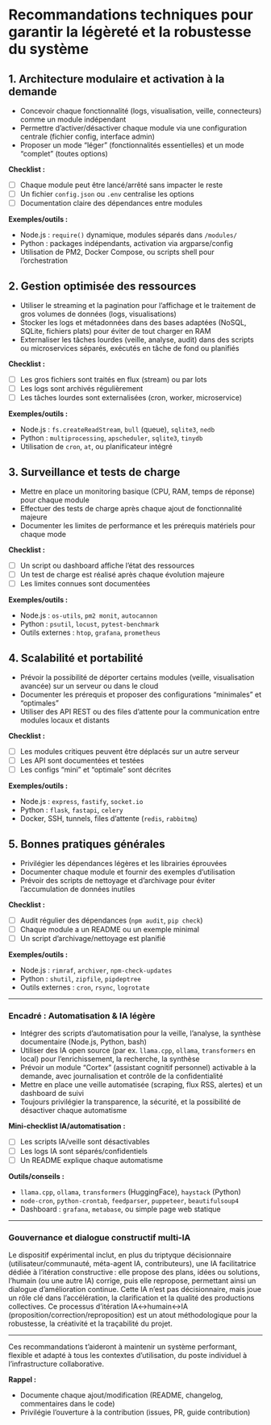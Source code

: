 # Recommandations techniques pour garantir la légèreté et la robustesse du système

## 1. Architecture modulaire et activation à la demande
- Concevoir chaque fonctionnalité (logs, visualisation, veille, connecteurs) comme un module indépendant
- Permettre d’activer/désactiver chaque module via une configuration centrale (fichier config, interface admin)
- Proposer un mode “léger” (fonctionnalités essentielles) et un mode “complet” (toutes options)

**Checklist :**
- [ ] Chaque module peut être lancé/arrêté sans impacter le reste
- [ ] Un fichier `config.json` ou `.env` centralise les options
- [ ] Documentation claire des dépendances entre modules

**Exemples/outils :**
- Node.js : `require()` dynamique, modules séparés dans `/modules/`
- Python : packages indépendants, activation via argparse/config
- Utilisation de PM2, Docker Compose, ou scripts shell pour l’orchestration

## 2. Gestion optimisée des ressources
- Utiliser le streaming et la pagination pour l’affichage et le traitement de gros volumes de données (logs, visualisations)
- Stocker les logs et métadonnées dans des bases adaptées (NoSQL, SQLite, fichiers plats) pour éviter de tout charger en RAM
- Externaliser les tâches lourdes (veille, analyse, audit) dans des scripts ou microservices séparés, exécutés en tâche de fond ou planifiés

**Checklist :**
- [ ] Les gros fichiers sont traités en flux (stream) ou par lots
- [ ] Les logs sont archivés régulièrement
- [ ] Les tâches lourdes sont externalisées (cron, worker, microservice)

**Exemples/outils :**
- Node.js : `fs.createReadStream`, `bull` (queue), `sqlite3`, `nedb`
- Python : `multiprocessing`, `apscheduler`, `sqlite3`, `tinydb`
- Utilisation de `cron`, `at`, ou planificateur intégré

## 3. Surveillance et tests de charge
- Mettre en place un monitoring basique (CPU, RAM, temps de réponse) pour chaque module
- Effectuer des tests de charge après chaque ajout de fonctionnalité majeure
- Documenter les limites de performance et les prérequis matériels pour chaque mode

**Checklist :**
- [ ] Un script ou dashboard affiche l’état des ressources
- [ ] Un test de charge est réalisé après chaque évolution majeure
- [ ] Les limites connues sont documentées

**Exemples/outils :**
- Node.js : `os-utils`, `pm2 monit`, `autocannon`
- Python : `psutil`, `locust`, `pytest-benchmark`
- Outils externes : `htop`, `grafana`, `prometheus`

## 4. Scalabilité et portabilité
- Prévoir la possibilité de déporter certains modules (veille, visualisation avancée) sur un serveur ou dans le cloud
- Documenter les prérequis et proposer des configurations “minimales” et “optimales”
- Utiliser des API REST ou des files d’attente pour la communication entre modules locaux et distants

**Checklist :**
- [ ] Les modules critiques peuvent être déplacés sur un autre serveur
- [ ] Les API sont documentées et testées
- [ ] Les configs “mini” et “optimale” sont décrites

**Exemples/outils :**
- Node.js : `express`, `fastify`, `socket.io`
- Python : `flask`, `fastapi`, `celery`
- Docker, SSH, tunnels, files d’attente (`redis`, `rabbitmq`)

## 5. Bonnes pratiques générales
- Privilégier les dépendances légères et les librairies éprouvées
- Documenter chaque module et fournir des exemples d’utilisation
- Prévoir des scripts de nettoyage et d’archivage pour éviter l’accumulation de données inutiles

**Checklist :**
- [ ] Audit régulier des dépendances (`npm audit`, `pip check`)
- [ ] Chaque module a un README ou un exemple minimal
- [ ] Un script d’archivage/nettoyage est planifié

**Exemples/outils :**
- Node.js : `rimraf`, `archiver`, `npm-check-updates`
- Python : `shutil`, `zipfile`, `pipdeptree`
- Outils externes : `cron`, `rsync`, `logrotate`

---

### Encadré : Automatisation & IA légère

- Intégrer des scripts d’automatisation pour la veille, l’analyse, la synthèse documentaire (Node.js, Python, bash)
- Utiliser des IA open source (par ex. `llama.cpp`, `ollama`, `transformers` en local) pour l’enrichissement, la recherche, la synthèse
- Prévoir un module “Cortex” (assistant cognitif personnel) activable à la demande, avec journalisation et contrôle de la confidentialité
- Mettre en place une veille automatisée (scraping, flux RSS, alertes) et un dashboard de suivi
- Toujours privilégier la transparence, la sécurité, et la possibilité de désactiver chaque automatisme

**Mini-checklist IA/automatisation :**
- [ ] Les scripts IA/veille sont désactivables
- [ ] Les logs IA sont séparés/confidentiels
- [ ] Un README explique chaque automatisme

**Outils/conseils :**
- `llama.cpp`, `ollama`, `transformers` (HuggingFace), `haystack` (Python)
- `node-cron`, `python-crontab`, `feedparser`, `puppeteer`, `beautifulsoup4`
- Dashboard : `grafana`, `metabase`, ou simple page web statique

---

### Gouvernance et dialogue constructif multi-IA

Le dispositif expérimental inclut, en plus du triptyque décisionnaire (utilisateur/communauté, méta-agent IA, contributeurs), une IA facilitatrice dédiée à l’itération constructive : elle propose des plans, idées ou solutions, l’humain (ou une autre IA) corrige, puis elle repropose, permettant ainsi un dialogue d’amélioration continue. Cette IA n’est pas décisionnaire, mais joue un rôle clé dans l’accélération, la clarification et la qualité des productions collectives. Ce processus d’itération IA↔humain↔IA (proposition/correction/reproposition) est un atout méthodologique pour la robustesse, la créativité et la traçabilité du projet.

---

Ces recommandations t’aideront à maintenir un système performant, flexible et adapté à tous les contextes d’utilisation, du poste individuel à l’infrastructure collaborative.

**Rappel :**
- Documente chaque ajout/modification (README, changelog, commentaires dans le code)
- Privilégie l’ouverture à la contribution (issues, PR, guide contribution)
